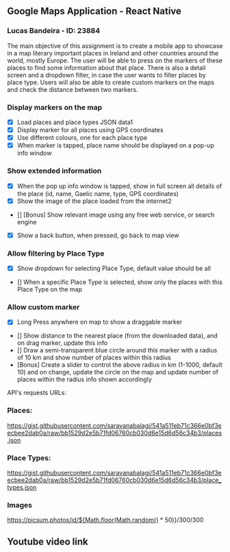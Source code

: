 ## Google Maps Application - React Native ##
### Lucas Bandeira - ID: 23884 ###

The main objective of this assignment is to create a mobile app to showcase in a map literary important places in Ireland and other countries around the world, mostly Europe. The user will be able to press on the markers of these places to find some information about that place. There is also a detail screen and a dropdown filter, in case the user wants to filter places by place type. Users will also be able to create custom markers on the maps and check the distance between two markers.


### Display markers on the map ###
- [x] Load places and place types JSON data1
- [x] Display marker for all places using GPS coordinates
- [x] Use different colours, one for each place type
- [x] When marker is tapped, place name should be displayed on a pop-up info window
### Show extended information ###
- [x] When the pop up info window is tapped, show in full screen all details of the place (id, name, Gaelic name, type, GPS coordinates)
- [x] Show the image of the place loaded from the internet2
- [] [Bonus] Show relevant image using any free web service, or search engine
- [x] Show a back button, when pressed, go back to map view
### Allow filtering by Place Type ###
- [x] Show dropdown for selecting Place Type, default value should be all
- [] When a specific Place Type is selected, show only the places with this Place Type on the map
### Allow custom marker ###
- [x] Long Press anywhere on map to show a draggable marker
- [] Show distance to the nearest place (from the downloaded data), and on drag marker, update this info
- [] Draw a semi-transparent blue circle around this marker with a radius of 10 km and show number of places within this radius
- [Bonus] Create a slider to control the above radius in km (1-1000, default 10) and on change, update the circle on the map and update number of places within the radius info shown accordingly

API's requests URLs:

### Places: ###
 https://gist.githubusercontent.com/saravanabalagi/541a511eb71c366e0bf3eecbee2dab0a/raw/bb1529d2e5b71fd06760cb030d6e15d6d56c34b3/places.json
### Place Types: ###
https://gist.githubusercontent.com/saravanabalagi/541a511eb71c366e0bf3eecbee2dab0a/raw/bb1529d2e5b71fd06760cb030d6e15d6d56c34b3/place_types.json
### Images ###
https://picsum.photos/id/${Math.floor(Math.random() * 50)}/300/300

## Youtube video link ## 

